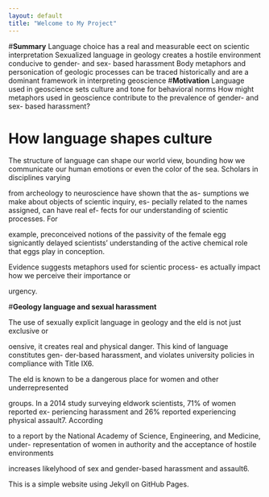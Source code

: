 ```yaml
---
layout: default
title: "Welcome to My Project"
---
```


#**Summary**
Language choice has a real and measurable eect on scientic interpretation
Sexualized language in geology creates a hostile environment conducive to
gender- and sex- based harassment
Body metaphors and personication of geologic processes can be traced
historically and are a dominant framework in interpreting geoscience
#**Motivation**
Language used in geoscience sets culture and tone for behavioral norms
How might metaphors used in geoscience contribute to the prevalence of
gender- and sex- based harassment?
# How language shapes culture
The structure of language can shape our world view,
bounding how we communicate our human emotions or
even the color of the sea. Scholars in disciplines varying

from archeology to neuroscience have shown that the as-
sumptions we make about objects of scientic inquiry, es-
pecially related to the names assigned, can have real ef-
fects for our understanding of scientic processes. For

example, preconceived notions of the passivity of the
female egg signicantly delayed scientists’ understanding
of the active chemical role that eggs play in conception.

Evidence suggests metaphors used for scientic process-
es actually impact how we perceive their importance or

urgency.

#**Geology language and sexual harassment**

The use of sexually explicit language in geology and the eld is not just exclusive or

oensive, it creates real and physical danger. This kind of language constitutes gen-
der-based harassment, and violates university policies in compliance with Title IX6.

The eld is known to be a dangerous place for women and other underrepresented

groups. In a 2014 study surveying eldwork scientists, 71% of women reported ex-
periencing harassment and 26% reported experiencing physical assault7. According

to a report by the National Academy of Science, Engineering, and Medicine, under-
representation of women in authority and the acceptance of hostile environments

increases likelyhood of sex and gender-based harassment and assault6.

This is a simple website using Jekyll on GitHub Pages.
